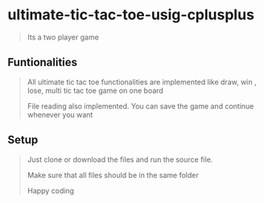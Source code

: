 # ultimate-tic-tac-toe-usig-cplusplus
> Its a two player game
>
## Funtionalities
> All ultimate tic tac toe functionalities are implemented like draw, win , lose, multi tic tac toe game on one board
>
> File reading also implemented. You can save the game and continue whenever you want

## Setup
> Just clone or download the files and run the source file.
>
> Make sure that all files should be in the same folder
>
> Happy coding
